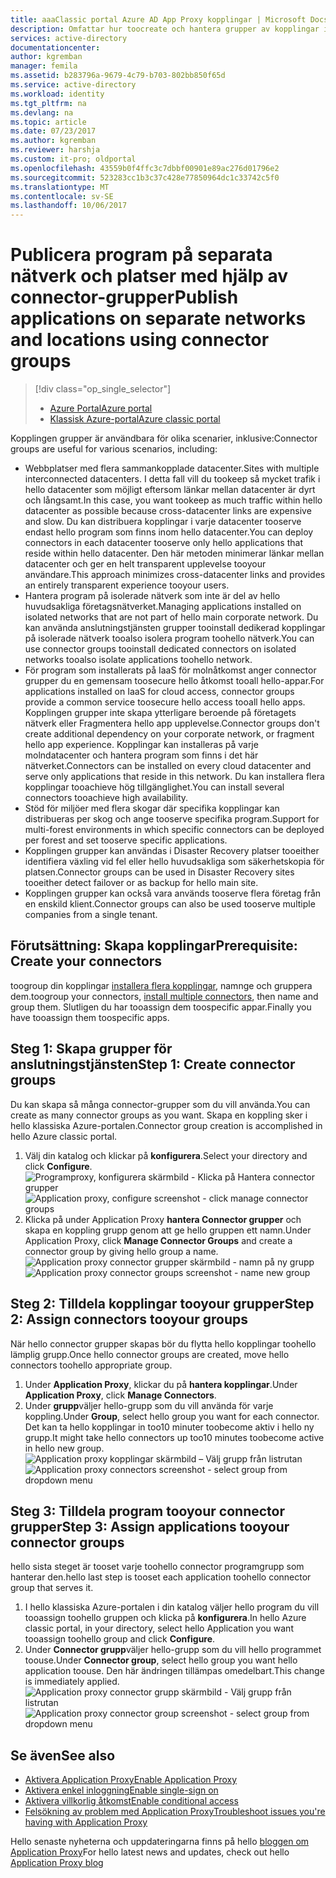```yaml
---
title: aaaClassic portal Azure AD App Proxy kopplingar | Microsoft Docs
description: Omfattar hur toocreate och hantera grupper av kopplingar i Azure AD Application Proxy.
services: active-directory
documentationcenter: 
author: kgremban
manager: femila
ms.assetid: b283796a-9679-4c79-b703-802bb850f65d
ms.service: active-directory
ms.workload: identity
ms.tgt_pltfrm: na
ms.devlang: na
ms.topic: article
ms.date: 07/23/2017
ms.author: kgremban
ms.reviewer: harshja
ms.custom: it-pro; oldportal
ms.openlocfilehash: 43559b0f4ffc3c7dbbf00901e89ac276d01796e2
ms.sourcegitcommit: 523283cc1b3c37c428e77850964dc1c33742c5f0
ms.translationtype: MT
ms.contentlocale: sv-SE
ms.lasthandoff: 10/06/2017
---
```

# <a name="publish-applications-on-separate-networks-and-locations-using-connector-groups"></a><span data-ttu-id="02763-103">Publicera program på separata nätverk och platser med hjälp av connector-grupper</span><span class="sxs-lookup"><span data-stu-id="02763-103">Publish applications on separate networks and locations using connector groups</span></span>
> [!div class="op_single_selector"]
> * [<span data-ttu-id="02763-104">Azure Portal</span><span class="sxs-lookup"><span data-stu-id="02763-104">Azure portal</span></span>](active-directory-application-proxy-connectors-azure-portal.md)
> * [<span data-ttu-id="02763-105">Klassisk Azure-portal</span><span class="sxs-lookup"><span data-stu-id="02763-105">Azure classic portal</span></span>](active-directory-application-proxy-connectors.md)
>
>

<span data-ttu-id="02763-106">Kopplingen grupper är användbara för olika scenarier, inklusive:</span><span class="sxs-lookup"><span data-stu-id="02763-106">Connector groups are useful for various scenarios, including:</span></span>

* <span data-ttu-id="02763-107">Webbplatser med flera sammankopplade datacenter.</span><span class="sxs-lookup"><span data-stu-id="02763-107">Sites with multiple interconnected datacenters.</span></span> <span data-ttu-id="02763-108">I detta fall vill du tookeep så mycket trafik i hello datacenter som möjligt eftersom länkar mellan datacenter är dyrt och långsamt.</span><span class="sxs-lookup"><span data-stu-id="02763-108">In this case, you want tookeep as much traffic within hello datacenter as possible because cross-datacenter links are expensive and slow.</span></span> <span data-ttu-id="02763-109">Du kan distribuera kopplingar i varje datacenter tooserve endast hello program som finns inom hello datacenter.</span><span class="sxs-lookup"><span data-stu-id="02763-109">You can deploy connectors in each datacenter tooserve only hello applications that reside within hello datacenter.</span></span> <span data-ttu-id="02763-110">Den här metoden minimerar länkar mellan datacenter och ger en helt transparent upplevelse tooyour användare.</span><span class="sxs-lookup"><span data-stu-id="02763-110">This approach minimizes cross-datacenter links and provides an entirely transparent experience tooyour users.</span></span>
* <span data-ttu-id="02763-111">Hantera program på isolerade nätverk som inte är del av hello huvudsakliga företagsnätverket.</span><span class="sxs-lookup"><span data-stu-id="02763-111">Managing applications installed on isolated networks that are not part of hello main corporate network.</span></span> <span data-ttu-id="02763-112">Du kan använda anslutningstjänsten grupper tooinstall dedikerad kopplingar på isolerade nätverk tooalso isolera program toohello nätverk.</span><span class="sxs-lookup"><span data-stu-id="02763-112">You can use connector groups tooinstall dedicated connectors on isolated networks tooalso isolate applications toohello network.</span></span>
* <span data-ttu-id="02763-113">För program som installerats på IaaS för molnåtkomst anger connector grupper du en gemensam toosecure hello åtkomst tooall hello-appar.</span><span class="sxs-lookup"><span data-stu-id="02763-113">For applications installed on IaaS for cloud access, connector groups provide a common service toosecure hello access tooall hello apps.</span></span> <span data-ttu-id="02763-114">Kopplingen grupper inte skapa ytterligare beroende på företagets nätverk eller Fragmentera hello app upplevelse.</span><span class="sxs-lookup"><span data-stu-id="02763-114">Connector groups don't create additional dependency on your corporate network, or fragment hello app experience.</span></span> <span data-ttu-id="02763-115">Kopplingar kan installeras på varje molndatacenter och hantera program som finns i det här nätverket.</span><span class="sxs-lookup"><span data-stu-id="02763-115">Connectors can be installed on every cloud datacenter and serve only applications that reside in this network.</span></span> <span data-ttu-id="02763-116">Du kan installera flera kopplingar tooachieve hög tillgänglighet.</span><span class="sxs-lookup"><span data-stu-id="02763-116">You can install several connectors tooachieve high availability.</span></span>
* <span data-ttu-id="02763-117">Stöd för miljöer med flera skogar där specifika kopplingar kan distribueras per skog och ange tooserve specifika program.</span><span class="sxs-lookup"><span data-stu-id="02763-117">Support for multi-forest environments in which specific connectors can be deployed per forest and set tooserve specific applications.</span></span>
* <span data-ttu-id="02763-118">Kopplingen grupper kan användas i Disaster Recovery platser tooeither identifiera växling vid fel eller hello huvudsakliga som säkerhetskopia för platsen.</span><span class="sxs-lookup"><span data-stu-id="02763-118">Connector groups can be used in Disaster Recovery sites tooeither detect failover or as backup for hello main site.</span></span>
* <span data-ttu-id="02763-119">Kopplingen grupper kan också vara används tooserve flera företag från en enskild klient.</span><span class="sxs-lookup"><span data-stu-id="02763-119">Connector groups can also be used tooserve multiple companies from a single tenant.</span></span>

## <a name="prerequisite-create-your-connectors"></a><span data-ttu-id="02763-120">Förutsättning: Skapa kopplingar</span><span class="sxs-lookup"><span data-stu-id="02763-120">Prerequisite: Create your connectors</span></span>
<span data-ttu-id="02763-121">toogroup din kopplingar [installera flera kopplingar](active-directory-application-proxy-enable.md), namnge och gruppera dem.</span><span class="sxs-lookup"><span data-stu-id="02763-121">toogroup your connectors, [install multiple connectors](active-directory-application-proxy-enable.md), then name and group them.</span></span> <span data-ttu-id="02763-122">Slutligen du har tooassign dem toospecific appar.</span><span class="sxs-lookup"><span data-stu-id="02763-122">Finally you have tooassign them toospecific apps.</span></span>

## <a name="step-1-create-connector-groups"></a><span data-ttu-id="02763-123">Steg 1: Skapa grupper för anslutningstjänsten</span><span class="sxs-lookup"><span data-stu-id="02763-123">Step 1: Create connector groups</span></span>
<span data-ttu-id="02763-124">Du kan skapa så många connector-grupper som du vill använda.</span><span class="sxs-lookup"><span data-stu-id="02763-124">You can create as many connector groups as you want.</span></span> <span data-ttu-id="02763-125">Skapa en koppling sker i hello klassiska Azure-portalen.</span><span class="sxs-lookup"><span data-stu-id="02763-125">Connector group creation is accomplished in hello Azure classic portal.</span></span>

1. <span data-ttu-id="02763-126">Välj din katalog och klickar på **konfigurera**.</span><span class="sxs-lookup"><span data-stu-id="02763-126">Select your directory and click **Configure**.</span></span>  
    <span data-ttu-id="02763-127">![Programproxy, konfigurera skärmbild - Klicka på Hantera connector grupper](./media/active-directory-application-proxy-connectors/app_proxy_connectors_creategroup.png)</span><span class="sxs-lookup"><span data-stu-id="02763-127">![Application proxy, configure screenshot - click manage connector groups](./media/active-directory-application-proxy-connectors/app_proxy_connectors_creategroup.png)</span></span>
2. <span data-ttu-id="02763-128">Klicka på under Application Proxy **hantera Connector grupper** och skapa en koppling grupp genom att ge hello gruppen ett namn.</span><span class="sxs-lookup"><span data-stu-id="02763-128">Under Application Proxy, click **Manage Connector Groups** and create a connector group by giving hello group a name.</span></span>  
    <span data-ttu-id="02763-129">![Application proxy connector grupper skärmbild - namn på ny grupp](./media/active-directory-application-proxy-connectors/app_proxy_connectors_namegroup.png)</span><span class="sxs-lookup"><span data-stu-id="02763-129">![Application proxy connector groups screenshot - name new group](./media/active-directory-application-proxy-connectors/app_proxy_connectors_namegroup.png)</span></span>

## <a name="step-2-assign-connectors-tooyour-groups"></a><span data-ttu-id="02763-130">Steg 2: Tilldela kopplingar tooyour grupper</span><span class="sxs-lookup"><span data-stu-id="02763-130">Step 2: Assign connectors tooyour groups</span></span>
<span data-ttu-id="02763-131">När hello connector grupper skapas bör du flytta hello kopplingar toohello lämplig grupp.</span><span class="sxs-lookup"><span data-stu-id="02763-131">Once hello connector groups are created, move hello connectors toohello appropriate group.</span></span>

1. <span data-ttu-id="02763-132">Under **Application Proxy**, klickar du på **hantera kopplingar**.</span><span class="sxs-lookup"><span data-stu-id="02763-132">Under **Application Proxy**, click **Manage Connectors**.</span></span>
2. <span data-ttu-id="02763-133">Under **grupp**väljer hello-grupp som du vill använda för varje koppling.</span><span class="sxs-lookup"><span data-stu-id="02763-133">Under **Group**, select hello group you want for each connector.</span></span> <span data-ttu-id="02763-134">Det kan ta hello kopplingar in too10 minuter toobecome aktiv i hello ny grupp.</span><span class="sxs-lookup"><span data-stu-id="02763-134">It might take hello connectors up too10 minutes toobecome active in hello new group.</span></span>  
    <span data-ttu-id="02763-135">![Application proxy kopplingar skärmbild – Välj grupp från listrutan](./media/active-directory-application-proxy-connectors/app_proxy_connectors_connectorlist.png)</span><span class="sxs-lookup"><span data-stu-id="02763-135">![Application proxy connectors screenshot - select group from dropdown menu](./media/active-directory-application-proxy-connectors/app_proxy_connectors_connectorlist.png)</span></span>

## <a name="step-3-assign-applications-tooyour-connector-groups"></a><span data-ttu-id="02763-136">Steg 3: Tilldela program tooyour connector grupper</span><span class="sxs-lookup"><span data-stu-id="02763-136">Step 3: Assign applications tooyour connector groups</span></span>
<span data-ttu-id="02763-137">hello sista steget är tooset varje toohello connector programgrupp som hanterar den.</span><span class="sxs-lookup"><span data-stu-id="02763-137">hello last step is tooset each application toohello connector group that serves it.</span></span>

1. <span data-ttu-id="02763-138">I hello klassiska Azure-portalen i din katalog väljer hello program du vill tooassign toohello gruppen och klicka på **konfigurera**.</span><span class="sxs-lookup"><span data-stu-id="02763-138">In hello Azure classic portal, in your directory, select hello Application you want tooassign toohello group and click **Configure**.</span></span>
2. <span data-ttu-id="02763-139">Under **Connector grupp**väljer hello-grupp som du vill hello programmet toouse.</span><span class="sxs-lookup"><span data-stu-id="02763-139">Under **Connector group**, select hello group you want hello application toouse.</span></span> <span data-ttu-id="02763-140">Den här ändringen tillämpas omedelbart.</span><span class="sxs-lookup"><span data-stu-id="02763-140">This change is immediately applied.</span></span>  
    <span data-ttu-id="02763-141">![Application proxy connector grupp skärmbild - Välj grupp från listrutan](./media/active-directory-application-proxy-connectors/app_proxy_connectors_newgroup.png)</span><span class="sxs-lookup"><span data-stu-id="02763-141">![Application proxy connector group screenshot - select group from dropdown menu](./media/active-directory-application-proxy-connectors/app_proxy_connectors_newgroup.png)</span></span>

## <a name="see-also"></a><span data-ttu-id="02763-142">Se även</span><span class="sxs-lookup"><span data-stu-id="02763-142">See also</span></span>
* [<span data-ttu-id="02763-143">Aktivera Application Proxy</span><span class="sxs-lookup"><span data-stu-id="02763-143">Enable Application Proxy</span></span>](active-directory-application-proxy-enable.md)
* [<span data-ttu-id="02763-144">Aktivera enkel inloggning</span><span class="sxs-lookup"><span data-stu-id="02763-144">Enable single-sign on</span></span>](active-directory-application-proxy-sso-using-kcd.md)
* [<span data-ttu-id="02763-145">Aktivera villkorlig åtkomst</span><span class="sxs-lookup"><span data-stu-id="02763-145">Enable conditional access</span></span>](active-directory-application-proxy-conditional-access.md)
* [<span data-ttu-id="02763-146">Felsökning av problem med Application Proxy</span><span class="sxs-lookup"><span data-stu-id="02763-146">Troubleshoot issues you're having with Application Proxy</span></span>](active-directory-application-proxy-troubleshoot.md)

<span data-ttu-id="02763-147">Hello senaste nyheterna och uppdateringarna finns på hello [bloggen om Application Proxy](http://blogs.technet.com/b/applicationproxyblog/)</span><span class="sxs-lookup"><span data-stu-id="02763-147">For hello latest news and updates, check out hello [Application Proxy blog](http://blogs.technet.com/b/applicationproxyblog/)</span></span>
